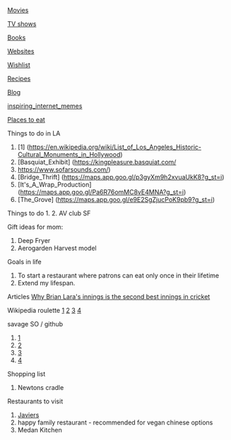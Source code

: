 [Movies](movies.md)
 
[TV shows](tv.md)

[Books](books.md)

[Websites](websites.md)

[Wishlist](wishlist.md)

[Recipes](recipes.md)

[Blog](blog.md)

[inspiring_internet_memes](text_memes.md)

[Places to eat](places2eat.md)

Things to do in LA

1. [1] (https://en.wikipedia.org/wiki/List_of_Los_Angeles_Historic-Cultural_Monuments_in_Hollywood)
2. [Basquiat_Exhibit] (https://kingpleasure.basquiat.com/ 
3. https://www.sofarsounds.com/)
4. [Bridge_Thrift] (https://maps.app.goo.gl/p3gyXm9h2xvuaUkK8?g_st=i)
5. [It's_A_Wrap_Production] (https://maps.app.goo.gl/Pa6R76omMC8vE4MNA?g_st=i)
6. [The_Grove] (https://maps.app.goo.gl/e9E2SgZjucPoK9pb9?g_st=i)


Things to do 
1. 
2. AV club SF

Gift ideas for mom:
1. Deep Fryer
2. Aerogarden Harvest model

Goals in life
1. To start a restaurant where patrons can eat only once in their lifetime
2. Extend my lifespan.

Articles 
[Why Brian Lara's innings is the second best innings in cricket](https://www.sportskeeda.com/cricket/why-brian-lara-s-153-not-out-against-australia-in-1999-is-the-greatest-test-innings-ever-played)

Wikipedia roulette
[1](https://en.wikipedia.org/wiki/Freedom_pineapples) [2](https://en.wikipedia.org/wiki/Jefferson_Davis) [3](https://en.wikipedia.org/wiki/Persi_Diaconis) [4](https://en.wikipedia.org/wiki/E._J._Perry)
 

savage SO / github
1. [1](https://datascience.stackexchange.com/questions/34382/can-cosine-similarity-be-applied-to-multidimensional-matrices)
2. [2](https://github.com/pytorch/pytorch/issues/30664#issuecomment-561369214)
3. [3](https://github.com/pytorch/pytorch/issues/8976#issuecomment-400923172)
4. [4](https://discussions.apple.com/thread/8450226)

Shopping list
1. Newtons cradle

Restaurants to visit 
1. [Javiers](https://www.javiers-cantina.com/newport-beach#menu=vegetarian-and-vegan)
2. happy family restaurant - recommended for vegan chinese options
3. Medan Kitchen


<!-- 6. The fox apologist to the tree and took its fruits about 8 or 10 times. the tree asks why you spologist  -->


<!-- 8. People ask me what my hobbies are: I take the time to catalog old photos from my family on facebook, spend ambl -->

<!-- 8. An old sailor was narrating a story to children. He told them the story of Howie and Hughs, two men who were best friends but whose friendship ceased.  -->

<!-- 7. An industrialist criticizing the government should not make the headlines: Naushad Forbes.  -->



<!-- Here is a table

Year | Award | Category
-----|-------|--------
2014 | Emmy  | Won Outstanding Lead Actor in a miniseries or a movie
2015 | BAFTA | Nominated for Best Leading Actor for Sherlock
2014 | Satellite | Won Best Actor miniseries or television film
-->

<!-- Things I want to smash under liquid nitrogen
1. Smashed potatoes
2. Brain tissue
3. a soda can -->
